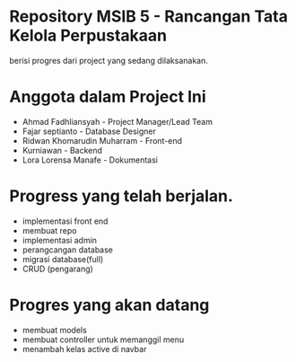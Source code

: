 # Repository MSIB 5 - Rancangan Tata Kelola Perpustakaan
berisi progres dari project yang sedang dilaksanakan.

# Anggota dalam Project Ini
- Ahmad Fadhliansyah - Project Manager/Lead Team
- Fajar septianto - Database Designer
- Ridwan Khomarudin Muharram - Front-end
- Kurniawan - Backend
- Lora Lorensa Manafe - Dokumentasi

# Progress yang telah berjalan.
- implementasi front end
- membuat repo
- implementasi admin
- perangcangan database
- migrasi database(full)
- CRUD (pengarang)

# Progres yang akan datang
- membuat models
- membuat controller untuk memanggil menu
- menambah kelas active di navbar

